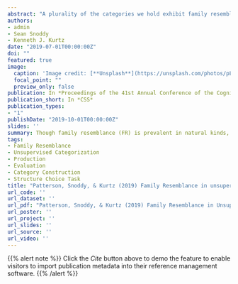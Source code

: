 ```yaml
---
abstract: "A plurality of the categories we hold exhibit family resemblance (FR; i.e., many characteristic but few defining features), suggesting FR may occupy a central role in human category formation. However, research in unsupervised learning has shown that when people are asked to sort an array of novel items into categories, they ubiquitously use a unidimensional (UNI) rule – despite the availability of a FR solution. This work suggests that, perhaps, FR similarity is not a core tendency in category formation. Here, we question whether the UNI bias is a result of the sorting paradigm. Specifically, we speculate the paradigm conflates two components vital for category formation: production and evaluation. Across three experiments we show that when evaluation is separated from generation – by using a novel forced-choice task that pits different category organizational schemes against one another – people exhibit a FR over UNI preference. The implications of these results are discussed."
authors:
- admin
- Sean Snoddy
- Kenneth J. Kurtz
date: "2019-07-01T00:00:00Z"
doi: ""
featured: true
image:
  caption: 'Image credit: [**Unsplash**](https://unsplash.com/photos/pLCdAaMFLTE)'
  focal_point: ""
  preview_only: false
publication: In *Proceedings of the 41st Annual Conference of the Cognitive Science Society (pp. 2333-2338)*
publication_short: In *CSS*
publication_types:
- "1"
publishDate: "2019-10-01T00:00:00Z"
slides: ''
summary: Though family resemblance (FR) is prevalent in natural kinds, people rarely produce FR solutions in unsupervised lab settings. Here we show that people evaluate FR as superior to unidimensional category organizations in unsupervised settings. 
tags:
- Family Resemblance
- Unsupervised Categorization
- Production
- Evaluation
- Category Construction
- Structure Choice Task
title: "Patterson, Snoddy, & Kurtz (2019) Family Resemblance in unsupervised categorization: A dissociation between production and evaluation."
url_code: ''
url_dataset: ''
url_pdf: "Patterson, Snoddy, & Kurtz (2019) Family Resemblance in Unsupervised Categorization - A Dissociation Between Production and Evaluation."
url_poster: ''
url_project: ''
url_slides: ''
url_source: ''
url_video: ''
---
```


{{% alert note %}}
Click the *Cite* button above to demo the feature to enable visitors to import publication metadata into their reference management software.
{{% /alert %}}

<!-- {{% alert note %}} -->
<!-- Click the *Slides* button above to demo Academic's Markdown slides feature. -->
<!-- {{% /alert %}} -->

<!-- Supplementary notes can be added here, including [code and math](https://sourcethemes.com/academic/docs/writing-markdown-latex/). -->
